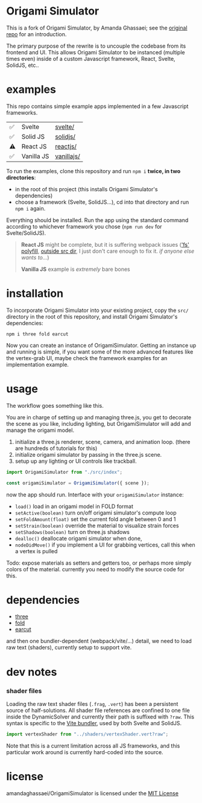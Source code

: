 # Origami Simulator

This is a fork of Origami Simulator, by Amanda Ghassaei; see the [original repo](https://github.com/amandaghassaei/OrigamiSimulator) for an introduction.

The primary purpose of the rewrite is to uncouple the codebase from its frontend and UI. This allows Origami Simulator to be instanced (multiple times even) inside of a custom Javascript framework, React, Svelte, SolidJS, etc..

# examples

This repo contains simple example apps implemented in a few Javascript frameworks.

|   |   |   |
|---|---|---|
| ✅ | Svelte | [svelte/](https://github.com/robbykraft/OrigamiSimulator/tree/master/svelte) |
| ✅ | Solid JS | [solidjs/](https://github.com/robbykraft/OrigamiSimulator/tree/master/solidjs) |
| ⚠️ | React JS | [reactjs/](https://github.com/robbykraft/OrigamiSimulator/tree/master/react) |
| ✅ | Vanilla JS | [vanillajs/](https://github.com/robbykraft/OrigamiSimulator/tree/master/vanilla) |

To run the examples, clone this repository and run `npm i` **twice, in two directories**:

- in the root of this project (this installs Origami Simulator's dependencies)
- choose a framework (Svelte, SolidJS...), cd into that directory and run `npm i` again.

Everything should be installed. Run the app using the standard command according to whichever framework you chose (`npm run dev` for Svelte/SolidJS).

> **React JS** might be complete, but it is suffering webpack issues (['fs' polyfill](https://stackoverflow.com/questions/70591567/module-not-found-error-cant-resolve-fs-in-react), [outside src dir](https://stackoverflow.com/questions/44114436/the-create-react-app-imports-restriction-outside-of-src-directory), I just don't care enough to fix it. *if anyone else wants to...*)
>
> **Vanilla JS** example is *extremely* bare bones

# installation

To incorporate Origami Simulator into your existing project, copy the `src/` directory in the root of this repository, and install Origami Simulator's dependencies:

```
npm i three fold earcut
```

Now you can create an instance of OrigamiSimulator. Getting an instance up and running is simple, if you want some of the more advanced features like the vertex-grab UI, maybe check the framework examples for an implementation example.

# usage

The workflow goes something like this.

You are in charge of setting up and managing three.js, you get to decorate the scene as you like, including lighting, but OrigamiSimulator will add and manage the origami model.

1. initialize a three.js renderer, scene, camera, and animation loop. (there are hundreds of tutorials for this)
2. initialize origami simulator by passing in the three.js scene.
3. setup up any lighting or UI controls like trackball.

```js
import OrigamiSimulator from "./src/index";

const origamiSimulator = OrigamiSimulator({ scene });
```

now the app should run. Interface with your `origamiSimulator` instance:

- `load()` load in an origami model in FOLD format
- `setActive(boolean)` turn on/off origami simulator's compute loop
- `setFoldAmount(float)` set the current fold angle between 0 and 1
- `setStrain(boolean)` override the material to visualize strain forces
- `setShadows(boolean)` turn on three.js shadows
- `dealloc()` deallocate origami simulator when done,
- `nodeDidMove()` if you implement a UI for grabbing vertices, call this when a vertex is pulled

Todo: expose materials as setters and getters too, or perhaps more simply colors of the material. currently you need to modify the source code for this.

# dependencies

- [three](https://www.npmjs.com/package/three)
- [fold](https://www.npmjs.com/package/fold)
- [earcut](https://www.npmjs.com/package/earcut)

and then one bundler-dependent (webpack/vite/...) detail, we need to load raw text (shaders), currently setup to support vite.

# dev notes

### shader files

Loading the raw text shader files (`.frag`, `.vert`) has been a persistent source of half-solutions. All shader file references are confined to one file inside the DynamicSolver and currently their path is suffixed with `?raw`. This syntax is specific to the [Vite bundler](https://vitejs.dev/), used by both Svelte and SolidJS.

```js
import vertexShader from "../shaders/vertexShader.vert?raw";
```

Note that this is a current limitation across all JS frameworks, and this particular work around is currently hard-coded into the source.

# license

amandaghassaei/OrigamiSimulator is licensed under the [MIT License](https://github.com/amandaghassaei/OrigamiSimulator/blob/main/LICENSE)
